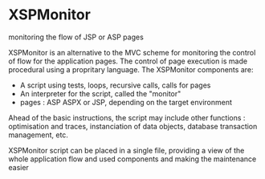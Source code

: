 # XSPMonitor
monitoring the flow of JSP or ASP pages

XSPMonitor is an alternative to the MVC scheme for monitoring the control of flow for the application pages.
The control of page execution is made procedural using a propritary language. The XSPMonitor components are:
- A script using tests, loops, recursive calls, calls for pages
- An interpreter for the script, called the "monitor"
- pages : ASP ASPX or JSP, depending on the target environment

Ahead of the basic instructions, the script may include other functions : optimisation and traces, instanciation of data objects, database transaction management, etc.

XSPMonitor script can be placed in a single file, providing a view of the whole application flow and used components and making the maintenance easier
